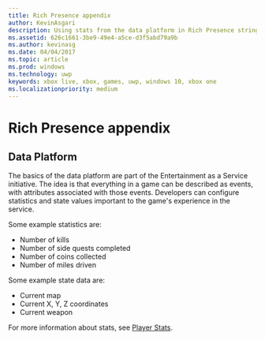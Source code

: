```yaml
---
title: Rich Presence appendix
author: KevinAsgari
description: Using stats from the data platform in Rich Presence strings.
ms.assetid: 626c1661-3be9-49e4-a5ce-d3f5abd79a9b
ms.author: kevinasg
ms.date: 04/04/2017
ms.topic: article
ms.prod: windows
ms.technology: uwp
keywords: xbox live, xbox, games, uwp, windows 10, xbox one
ms.localizationpriority: medium
---
```


# Rich Presence appendix

## Data Platform

The basics of the data platform are part of the Entertainment as a Service initiative. The idea is that everything in a game can be described as events, with attributes associated with those events. Developers can configure statistics and state values important to the game's experience in the service.

Some example statistics are:

-   Number of kills
-   Number of side quests completed
-   Number of coins collected
-   Number of miles driven

Some example state data are:

-   Current map
-   Current X, Y, Z coordinates
-   Current weapon

For more information about stats, see [Player Stats](../../leaderboards-and-stats-2017/player-stats.md).
